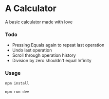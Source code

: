 # A Calculator
A basic calculator made with love

### Todo
- Pressing Equals again to repeat last operation
- Undo last operation
- Scroll through operation history
- Division by zero shouldn't equal Infinity

### Usage
```npm install```

```npm run dev```

